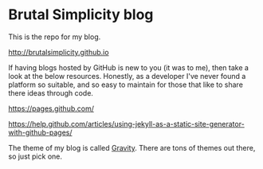 # Brutal Simplicity blog

This is the repo for my blog.

<http://brutalsimplicity.github.io>

If having blogs hosted by GitHub is new to you (it was to me), then take a look at the below resources. Honestly, as a developer I've never found a platform so suitable, and so easy to maintain for those that like to share there ideas through code.

<https://pages.github.com/>

<https://help.github.com/articles/using-jekyll-as-a-static-site-generator-with-github-pages/>

The theme of my blog is called [Gravity](https://github.com/hemangsk/Gravity). There are tons of themes out there, so just pick one.